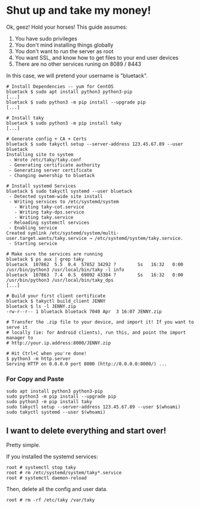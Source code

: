 # Shut up and take my money!

Ok, geez! Hold your horses! This guide assumes:

1. You have sudo privileges
2. You don't mind installing things globally
3. You don't want to run the server as root
4. You want SSL, and know how to get files to your end user devices
5. There are no other services runing on 8089 / 8443

In this case, we will pretend your username is "bluetack".

```
# Install Dependencies -- yum for CentOS
bluetack $ sudo apt install python3 python3-pip
[...]
bluetack $ sudo python3 -m pip install --upgrade pip
[...]

# Install taky
bluetack $ sudo python3 -m pip install taky
[...]

# Generate config + CA + Certs
bluetack $ sudo takyctl setup --server-address 123.45.67.89 --user bluetack
Installing site to system
 - Wrote /etc/taky/taky.conf
 - Generating certificate authority
 - Generating server certificate
 - Changing ownership to bluetack

# Install systemd Services
bluetack $ sudo takyctl systemd --user bluetack
 - Detected system-wide site install
 - Writing services to /etc/systemd/system
   - Writing taky-cot.service
   - Writing taky-dps.service
   - Writing taky.service
 - Reloading systemctl services
 - Enabling service
Created symlink /etc/systemd/system/multi-user.target.wants/taky.service → /etc/systemd/system/taky.service.
 - Starting service

# Make sure the services are running
bluetack $ ps aux | grep taky
bluetack  107862  5.5  0.4  57852 34292 ?        Ss   16:32   0:00 /usr/bin/python3 /usr/local/bin/taky -l info
bluetack  107863  7.4  0.5  69092 43384 ?        Ss   16:32   0:00 /usr/bin/python3 /usr/local/bin/taky_dps
[...]

# Build your first client certificate
bluetack $ takyctl build_client JENNY
bluetack $ ls -l JENNY.zip
-rw-r--r-- 1 bluetack bluetack 7040 Apr  3 16:07 JENNY.zip

# Transfer the .zip file to your device, and import it! If you want to serve it
# locally (ie: for Android clients), run this, and point the import manager to
# http://your.ip.address:8000/JENNY.zip

# Hit Ctrl+C when you're done!
$ python3 -m http.server
Serving HTTP on 0.0.0.0 port 8000 (http://0.0.0.0:8000/) ...
```

### For Copy and Paste

```
sudo apt install python3 python3-pip
sudo python3 -m pip install --upgrade pip
sudo python3 -m pip install taky
sudo takyctl setup --server-address 123.45.67.89 --user $(whoami)
sudo takyctl systemd --user $(whoami)
```

## I want to delete everything and start over!

Pretty simple.

If you installed the systemd services:

```
root # systemctl stop taky
root # rm /etc/systemd/system/taky*.service
root # systemctl daemon-reload
```

Then, delete all the config and user data.

```
root # rm -rf /etc/taky /var/taky
```
